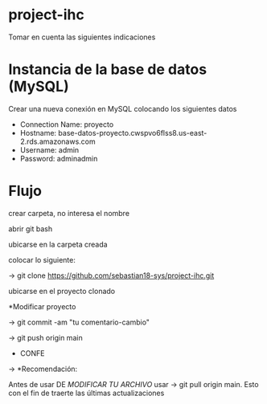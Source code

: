 # project-ihc

Tomar en cuenta las siguientes indicaciones


# Instancia de la base de datos (MySQL)

Crear una nueva conexión en MySQL colocando los siguientes datos

- Connection Name: proyecto
- Hostname: base-datos-proyecto.cwspvo6flss8.us-east-2.rds.amazonaws.com
- Username: admin
- Password: adminadmin


# Flujo

crear carpeta, no interesa el nombre

abrir git bash

ubicarse en la carpeta creada

colocar lo siguiente:

-> git clone https://github.com/sebastian18-sys/project-ihc.git

ubicarse en el proyecto clonado

\*Modificar proyecto

-> git commit -am "tu comentario-cambio"

-> git push origin main

- CONFE


-> \*Recomendación: 

Antes de usar DE *MODIFICAR TU ARCHIVO* usar -> git pull origin main. Esto con el fin de traerte las últimas actualizaciones


